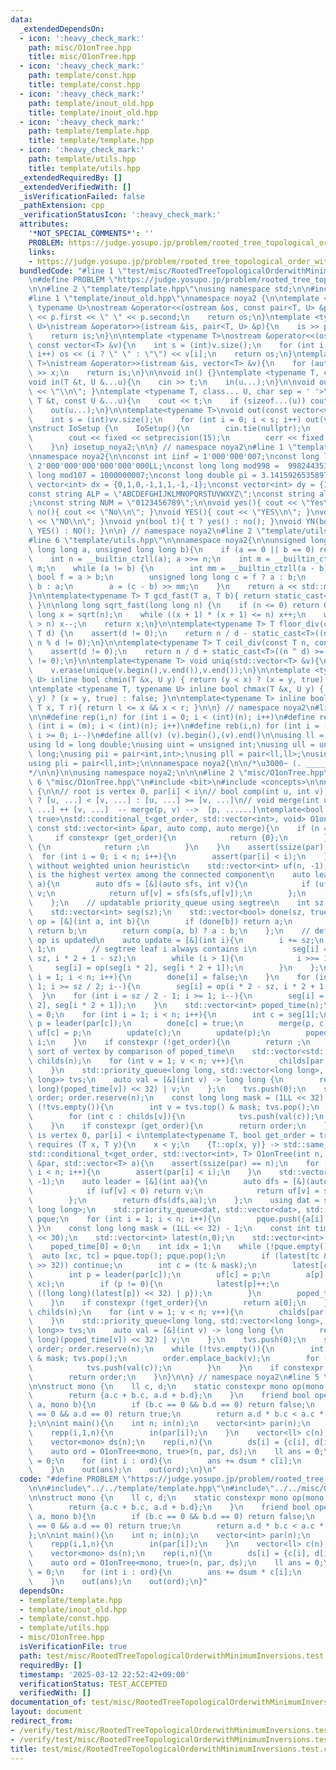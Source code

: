 ```yaml
---
data:
  _extendedDependsOn:
  - icon: ':heavy_check_mark:'
    path: misc/O1onTree.hpp
    title: misc/O1onTree.hpp
  - icon: ':heavy_check_mark:'
    path: template/const.hpp
    title: template/const.hpp
  - icon: ':heavy_check_mark:'
    path: template/inout_old.hpp
    title: template/inout_old.hpp
  - icon: ':heavy_check_mark:'
    path: template/template.hpp
    title: template/template.hpp
  - icon: ':heavy_check_mark:'
    path: template/utils.hpp
    title: template/utils.hpp
  _extendedRequiredBy: []
  _extendedVerifiedWith: []
  _isVerificationFailed: false
  _pathExtension: cpp
  _verificationStatusIcon: ':heavy_check_mark:'
  attributes:
    '*NOT_SPECIAL_COMMENTS*': ''
    PROBLEM: https://judge.yosupo.jp/problem/rooted_tree_topological_order_with_minimum_inversions
    links:
    - https://judge.yosupo.jp/problem/rooted_tree_topological_order_with_minimum_inversions
  bundledCode: "#line 1 \"test/misc/RootedTreeTopologicalOrderwithMinimumInversions.test.cpp\"\
    \n#define PROBLEM \"https://judge.yosupo.jp/problem/rooted_tree_topological_order_with_minimum_inversions\"\
    \n\n#line 2 \"template/template.hpp\"\nusing namespace std;\n\n#include<bits/stdc++.h>\n\
    #line 1 \"template/inout_old.hpp\"\nnamespace noya2 {\n\ntemplate <typename T,\
    \ typename U>\nostream &operator<<(ostream &os, const pair<T, U> &p){\n    os\
    \ << p.first << \" \" << p.second;\n    return os;\n}\ntemplate <typename T, typename\
    \ U>\nistream &operator>>(istream &is, pair<T, U> &p){\n    is >> p.first >> p.second;\n\
    \    return is;\n}\n\ntemplate <typename T>\nostream &operator<<(ostream &os,\
    \ const vector<T> &v){\n    int s = (int)v.size();\n    for (int i = 0; i < s;\
    \ i++) os << (i ? \" \" : \"\") << v[i];\n    return os;\n}\ntemplate <typename\
    \ T>\nistream &operator>>(istream &is, vector<T> &v){\n    for (auto &x : v) is\
    \ >> x;\n    return is;\n}\n\nvoid in() {}\ntemplate <typename T, class... U>\n\
    void in(T &t, U &...u){\n    cin >> t;\n    in(u...);\n}\n\nvoid out() { cout\
    \ << \"\\n\"; }\ntemplate <typename T, class... U, char sep = ' '>\nvoid out(const\
    \ T &t, const U &...u){\n    cout << t;\n    if (sizeof...(u)) cout << sep;\n\
    \    out(u...);\n}\n\ntemplate<typename T>\nvoid out(const vector<vector<T>> &vv){\n\
    \    int s = (int)vv.size();\n    for (int i = 0; i < s; i++) out(vv[i]);\n}\n\
    \nstruct IoSetup {\n    IoSetup(){\n        cin.tie(nullptr);\n        ios::sync_with_stdio(false);\n\
    \        cout << fixed << setprecision(15);\n        cerr << fixed << setprecision(7);\n\
    \    }\n} iosetup_noya2;\n\n} // namespace noya2\n#line 1 \"template/const.hpp\"\
    \nnamespace noya2{\n\nconst int iinf = 1'000'000'007;\nconst long long linf =\
    \ 2'000'000'000'000'000'000LL;\nconst long long mod998 =  998244353;\nconst long\
    \ long mod107 = 1000000007;\nconst long double pi = 3.14159265358979323;\nconst\
    \ vector<int> dx = {0,1,0,-1,1,1,-1,-1};\nconst vector<int> dy = {1,0,-1,0,1,-1,-1,1};\n\
    const string ALP = \"ABCDEFGHIJKLMNOPQRSTUVWXYZ\";\nconst string alp = \"abcdefghijklmnopqrstuvwxyz\"\
    ;\nconst string NUM = \"0123456789\";\n\nvoid yes(){ cout << \"Yes\\n\"; }\nvoid\
    \ no(){ cout << \"No\\n\"; }\nvoid YES(){ cout << \"YES\\n\"; }\nvoid NO(){ cout\
    \ << \"NO\\n\"; }\nvoid yn(bool t){ t ? yes() : no(); }\nvoid YN(bool t){ t ?\
    \ YES() : NO(); }\n\n} // namespace noya2\n#line 2 \"template/utils.hpp\"\n\n\
    #line 6 \"template/utils.hpp\"\n\nnamespace noya2{\n\nunsigned long long inner_binary_gcd(unsigned\
    \ long long a, unsigned long long b){\n    if (a == 0 || b == 0) return a + b;\n\
    \    int n = __builtin_ctzll(a); a >>= n;\n    int m = __builtin_ctzll(b); b >>=\
    \ m;\n    while (a != b) {\n        int mm = __builtin_ctzll(a - b);\n       \
    \ bool f = a > b;\n        unsigned long long c = f ? a : b;\n        b = f ?\
    \ b : a;\n        a = (c - b) >> mm;\n    }\n    return a << std::min(n, m);\n\
    }\n\ntemplate<typename T> T gcd_fast(T a, T b){ return static_cast<T>(inner_binary_gcd(std::abs(a),std::abs(b)));\
    \ }\n\nlong long sqrt_fast(long long n) {\n    if (n <= 0) return 0;\n    long\
    \ long x = sqrt(n);\n    while ((x + 1) * (x + 1) <= n) x++;\n    while (x * x\
    \ > n) x--;\n    return x;\n}\n\ntemplate<typename T> T floor_div(const T n, const\
    \ T d) {\n    assert(d != 0);\n    return n / d - static_cast<T>((n ^ d) < 0 &&\
    \ n % d != 0);\n}\n\ntemplate<typename T> T ceil_div(const T n, const T d) {\n\
    \    assert(d != 0);\n    return n / d + static_cast<T>((n ^ d) >= 0 && n % d\
    \ != 0);\n}\n\ntemplate<typename T> void uniq(std::vector<T> &v){\n    std::sort(v.begin(),v.end());\n\
    \    v.erase(unique(v.begin(),v.end()),v.end());\n}\n\ntemplate <typename T, typename\
    \ U> inline bool chmin(T &x, U y) { return (y < x) ? (x = y, true) : false; }\n\
    \ntemplate <typename T, typename U> inline bool chmax(T &x, U y) { return (x <\
    \ y) ? (x = y, true) : false; }\n\ntemplate<typename T> inline bool range(T l,\
    \ T x, T r){ return l <= x && x < r; }\n\n} // namespace noya2\n#line 8 \"template/template.hpp\"\
    \n\n#define rep(i,n) for (int i = 0; i < (int)(n); i++)\n#define repp(i,m,n) for\
    \ (int i = (m); i < (int)(n); i++)\n#define reb(i,n) for (int i = (int)(n-1);\
    \ i >= 0; i--)\n#define all(v) (v).begin(),(v).end()\n\nusing ll = long long;\n\
    using ld = long double;\nusing uint = unsigned int;\nusing ull = unsigned long\
    \ long;\nusing pii = pair<int,int>;\nusing pll = pair<ll,ll>;\nusing pil = pair<int,ll>;\n\
    using pli = pair<ll,int>;\n\nnamespace noya2{\n\n/*\u3000~ (. _________ . /)\u3000\
    */\n\n}\n\nusing namespace noya2;\n\n\n#line 2 \"misc/O1onTree.hpp\"\n\n#line\
    \ 6 \"misc/O1onTree.hpp\"\n#include <bit>\n#include <concepts>\n\nnamespace noya2\
    \ {\n\n// root is vertex 0, par[i] < i\n// bool comp(int u, int v), comp(u, v)\
    \ ? [u, ...] < [v, ...] : [u, ...] >= [v, ...]\n// void merge(int u, int v), [p,\
    \ ...] ++ [v, ...]  -- merge(p, v) -->  [p, ......]\ntemplate<bool get_order =\
    \ true>\nstd::conditional_t<get_order, std::vector<int>, void> O1onTree(int n,\
    \ const std::vector<int> &par, auto comp, auto merge){\n    if (n == 1){\n   \
    \     if constexpr (get_order){\n            return {0};\n        }\n        else\
    \ {\n            return ;\n        }\n    }\n    assert(ssize(par) == n);\n  \
    \  for (int i = 0; i < n; i++){\n        assert(par[i] < i);\n    }\n    // dsu\
    \ without weighted union heuristic\n    std::vector<int> uf(n, -1);\n    // leader\
    \ is the highest vertex among the connected component\n    auto leader = [&](int\
    \ a){\n        auto dfs = [&](auto sfs, int v){\n            if (uf[v] < 0) return\
    \ v;\n            return uf[v] = sfs(sfs,uf[v]);\n        };\n        return dfs(dfs,a);\n\
    \    };\n    // updatable priority_queue using segtree\n    int sz = std::bit_ceil<uint32_t>(n);\n\
    \    std::vector<int> seg(sz);\n    std::vector<bool> done(sz, true);\n    auto\
    \ op = [&](int a, int b){\n        if (done[b]) return a;\n        if (done[a])\
    \ return b;\n        return comp(a, b) ? a : b;\n    };\n    // definition of\
    \ op is updated\n    auto update = [&](int i){\n        i += sz;\n        i >>=\
    \ 1;\n        // segtree leaf i always contains i\n        seg[i] = op(i * 2 -\
    \ sz, i * 2 + 1 - sz);\n        while (i > 1){\n            i >>= 1;\n       \
    \     seg[i] = op(seg[i * 2], seg[i * 2 + 1]);\n        }\n    };\n    for (int\
    \ i = 1; i < n; i++){\n        done[i] = false;\n    }\n    for (int i = sz -\
    \ 1; i >= sz / 2; i--){\n        seg[i] = op(i * 2 - sz, i * 2 + 1 - sz);\n  \
    \  }\n    for (int i = sz / 2 - 1; i >= 1; i--){\n        seg[i] = op(seg[i *\
    \ 2], seg[i * 2 + 1]);\n    }\n    std::vector<int> poped_time(n);\n    poped_time[0]\
    \ = 0;\n    for (int i = 1; i < n; i++){\n        int c = seg[1];\n        int\
    \ p = leader(par[c]);\n        done[c] = true;\n        merge(p, c);\n       \
    \ uf[c] = p;\n        update(c);\n        update(p);\n        poped_time[c] =\
    \ i;\n    }\n    if constexpr (!get_order){\n        return ;\n    }\n    // topological\
    \ sort of vertex by comparison of poped_time\n    std::vector<std::vector<int>>\
    \ childs(n);\n    for (int v = 1; v < n; v++){\n        childs[par[v]].emplace_back(v);\n\
    \    }\n    std::priority_queue<long long, std::vector<long long>, std::greater<long\
    \ long>> tvs;\n    auto val = [&](int v) -> long long {\n        return ((long\
    \ long)(poped_time[v]) << 32) | v;\n    };\n    tvs.push(0);\n    std::vector<int>\
    \ order; order.reserve(n);\n    const long long mask = (1LL << 32) - 1;\n    while\
    \ (!tvs.empty()){\n        int v = tvs.top() & mask; tvs.pop();\n        order.emplace_back(v);\n\
    \        for (int c : childs[v]){\n            tvs.push(val(c));\n        }\n\
    \    }\n    if constexpr (get_order){\n        return order;\n    }\n}\n\n// root\
    \ is vertex 0, par[i] < i\ntemplate<typename T, bool get_order = true>\nrequires\
    \ requires (T x, T y){\n    x < y;\n    {T::op(x, y)} -> std::same_as<T>;\n}\n\
    std::conditional_t<get_order, std::vector<int>, T> O1onTree(int n, const std::vector<int>\
    \ &par, std::vector<T> a){\n    assert(ssize(par) == n);\n    for (int i = 0;\
    \ i < n; i++){\n        assert(par[i] < i);\n    }\n    std::vector<int> uf(n,\
    \ -1);\n    auto leader = [&](int aa){\n        auto dfs = [&](auto sfs, int v){\n\
    \            if (uf[v] < 0) return v;\n            return uf[v] = sfs(sfs,uf[v]);\n\
    \        };\n        return dfs(dfs,aa);\n    };\n    using dat = std::pair<T,\
    \ long long>;\n    std::priority_queue<dat, std::vector<dat>, std::greater<dat>>\
    \ pque;\n    for (int i = 1; i < n; i++){\n        pque.push({a[i], i});\n   \
    \ }\n    const long long mask = (1LL << 32) - 1;\n    const int time_max = (1\
    \ << 30);\n    std::vector<int> latest(n,0);\n    std::vector<int> poped_time(n);\n\
    \    poped_time[0] = 0;\n    int idx = 1;\n    while (!pque.empty()){\n      \
    \  auto [xc, tc] = pque.top(); pque.pop();\n        if (latest[tc & mask] > (tc\
    \ >> 32)) continue;\n        int c = (tc & mask);\n        latest[c] = time_max;\n\
    \        int p = leader(par[c]);\n        uf[c] = p;\n        a[p] = T::op(a[p],\
    \ xc);\n        if (p != 0){\n            latest[p]++;\n            pque.push({a[p],\
    \ ((long long)(latest[p]) << 32) | p});\n        }\n        poped_time[c] = idx++;\n\
    \    }\n    if constexpr (!get_order){\n        return a[0];\n    }\n    std::vector<std::vector<int>>\
    \ childs(n);\n    for (int v = 1; v < n; v++){\n        childs[par[v]].emplace_back(v);\n\
    \    }\n    std::priority_queue<long long, std::vector<long long>, std::greater<long\
    \ long>> tvs;\n    auto val = [&](int v) -> long long {\n        return ((long\
    \ long)(poped_time[v]) << 32) | v;\n    };\n    tvs.push(0);\n    std::vector<int>\
    \ order; order.reserve(n);\n    while (!tvs.empty()){\n        int v = tvs.top()\
    \ & mask; tvs.pop();\n        order.emplace_back(v);\n        for (int c : childs[v]){\n\
    \            tvs.push(val(c));\n        }\n    }\n    if constexpr (get_order){\n\
    \        return order;\n    }\n}\n\n} // namespace noya2\n#line 5 \"test/misc/RootedTreeTopologicalOrderwithMinimumInversions.test.cpp\"\
    \n\nstruct mono {\n    ll c, d;\n    static constexpr mono op(mono a, mono b){\n\
    \        return {a.c + b.c, a.d + b.d};\n    }\n    friend bool operator<(mono\
    \ a, mono b){\n        if (b.c == 0 && b.d == 0) return false;\n        if (a.c\
    \ == 0 && a.d == 0) return true;\n        return a.d * b.c < a.c * b.d;\n    }\n\
    };\n\nint main(){\n    int n; in(n);\n    vector<int> par(n);\n    par[0] = -1;\n\
    \    repp(i,1,n){\n        in(par[i]);\n    }\n    vector<ll> c(n), d(n); in(c,d);\n\
    \    vector<mono> ds(n);\n    rep(i,n){\n        ds[i] = {c[i], d[i]};\n    }\n\
    \    auto ord = O1onTree<mono, true>(n, par, ds);\n    ll ans = 0;\n    ll dsum\
    \ = 0;\n    for (int i : ord){\n        ans += dsum * c[i];\n        dsum += d[i];\n\
    \    }\n    out(ans);\n    out(ord);\n}\n"
  code: "#define PROBLEM \"https://judge.yosupo.jp/problem/rooted_tree_topological_order_with_minimum_inversions\"\
    \n\n#include\"../../template/template.hpp\"\n#include\"../../misc/O1onTree.hpp\"\
    \n\nstruct mono {\n    ll c, d;\n    static constexpr mono op(mono a, mono b){\n\
    \        return {a.c + b.c, a.d + b.d};\n    }\n    friend bool operator<(mono\
    \ a, mono b){\n        if (b.c == 0 && b.d == 0) return false;\n        if (a.c\
    \ == 0 && a.d == 0) return true;\n        return a.d * b.c < a.c * b.d;\n    }\n\
    };\n\nint main(){\n    int n; in(n);\n    vector<int> par(n);\n    par[0] = -1;\n\
    \    repp(i,1,n){\n        in(par[i]);\n    }\n    vector<ll> c(n), d(n); in(c,d);\n\
    \    vector<mono> ds(n);\n    rep(i,n){\n        ds[i] = {c[i], d[i]};\n    }\n\
    \    auto ord = O1onTree<mono, true>(n, par, ds);\n    ll ans = 0;\n    ll dsum\
    \ = 0;\n    for (int i : ord){\n        ans += dsum * c[i];\n        dsum += d[i];\n\
    \    }\n    out(ans);\n    out(ord);\n}"
  dependsOn:
  - template/template.hpp
  - template/inout_old.hpp
  - template/const.hpp
  - template/utils.hpp
  - misc/O1onTree.hpp
  isVerificationFile: true
  path: test/misc/RootedTreeTopologicalOrderwithMinimumInversions.test.cpp
  requiredBy: []
  timestamp: '2025-03-12 22:52:42+09:00'
  verificationStatus: TEST_ACCEPTED
  verifiedWith: []
documentation_of: test/misc/RootedTreeTopologicalOrderwithMinimumInversions.test.cpp
layout: document
redirect_from:
- /verify/test/misc/RootedTreeTopologicalOrderwithMinimumInversions.test.cpp
- /verify/test/misc/RootedTreeTopologicalOrderwithMinimumInversions.test.cpp.html
title: test/misc/RootedTreeTopologicalOrderwithMinimumInversions.test.cpp
---
```

